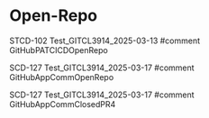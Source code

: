 # Open-Repo

STCD-102 Test_GITCL3914_2025-03-13 #comment GitHubPATCICDOpenRepo

SCD-127 Test_GITCL3914_2025-03-17 #comment GitHubAppCommOpenRepo

SCD-127 Test_GITCL3914_2025-03-17 #comment GitHubAppCommClosedPR4

